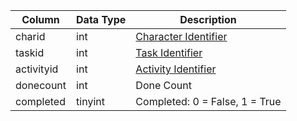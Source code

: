 | Column     | Data Type | Description                               |
| ---------- | --------- | ----------------------------------------- |
| charid     | int       | [Character Identifier](character_data.md) |
| taskid     | int       | [Task Identifier](tasks.md)               |
| activityid | int       | [Activity Identifier](task_activities.md) |
| donecount  | int       | Done Count                                |
| completed  | tinyint   | Completed: 0 = False, 1 = True            |